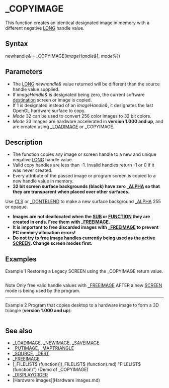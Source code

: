 # _COPYIMAGE

This function creates an identical designated image in memory with a different negative [LONG](LONG.md) handle value.

  

## Syntax

newhandle& = _COPYIMAGE(*imageHandle&*[, *mode%*])
  

## Parameters

* The [LONG](LONG.md) *newhandle&* value returned will be different than the source handle value supplied.
* If *imageHandle&* is designated being zero, the current software [destination](destination.md) screen or image is copied.
* If 1 is designated instead of an *imageHandle&*, it designates the last OpenGL hardware surface to copy.
* *Mode* 32 can be used to convert 256 color images to 32 bit colors.
* *Mode* 33 images are hardware accelerated in **version 1.000 and up**, and are created using [_LOADIMAGE](_LOADIMAGE.md) or _COPYIMAGE.

  

## Description

* The function copies any image or screen handle to a new and unique negative [LONG](LONG.md) handle value.
* Valid copy handles are less than -1. Invalid handles return -1 or 0 if it was never created.
* Every attribute of the passed image or program screen is copied to a new handle value in memory.
* **32 bit screen surface backgrounds (black) have zero [_ALPHA](_ALPHA.md) so that they are transparent when placed over other surfaces.**

Use [CLS](CLS.md) or [_DONTBLEND](_DONTBLEND.md) to make a new surface background [_ALPHA](_ALPHA.md) 255 or opaque.
* **Images are not deallocated when the [SUB](SUB.md) or [FUNCTION](FUNCTION.md) they are created in ends. Free them with [_FREEIMAGE](_FREEIMAGE.md).**
* **It is important to free discarded images with [_FREEIMAGE](_FREEIMAGE.md) to prevent PC memory allocation errors!**
* **Do not try to free image handles currently being used as the active [SCREEN](SCREEN.md). Change screen modes first.**

  

## Examples

Example 1
Restoring a Legacy SCREEN using the _COPYIMAGE return value.

``` [SCREEN](SCREEN.md) 13 [CIRCLE](CIRCLE.md) (160, 100), 100, 40 [DO](DO.md): [SLEEP](SLEEP.md): [LOOP UNTIL](LOOP UNTIL.md) [INKEY$](INKEY$.md) <> ""  'backup screen before changing SCREEN mode oldmode& = _COPYIMAGE(0) 'the 0 value designates the current destination SCREEN  s& = [_NEWIMAGE](_NEWIMAGE.md)(800, 600, 32) [SCREEN](SCREEN.md) s& [LINE](LINE.md) (100, 100)-(500, 500), [_RGB](_RGB.md)(0, 255, 255), BF [DO](DO.md): [SLEEP](SLEEP.md): [LOOP UNTIL](LOOP UNTIL.md) [INKEY$](INKEY$.md) <> ""  [SCREEN](SCREEN.md) oldmode& 'restore original screen [IF](IF.md) s& < -1 [THEN](THEN.md) [_FREEIMAGE](_FREEIMAGE.md) s& [END](END.md)  
```

Note
Only free valid handle values with [_FREEIMAGE](_FREEIMAGE.md) AFTER a new [SCREEN](SCREEN.md) mode is being used by the program.

---

Example 2
Program that copies desktop to a hardware image to form a 3D triangle (**version 1.000 and up**):

``` [SCREEN](SCREEN.md) [_NEWIMAGE](_NEWIMAGE.md)(640, 480, 32) my_hardware_handle = _COPYIMAGE([_SCREENIMAGE](_SCREENIMAGE.md), 33) 'take a screenshot and use it as our texture [_MAPTRIANGLE](_MAPTRIANGLE.md) (0, 0)-(500, 0)-(250, 500), my_hardware_handle [TO](TO.md) _ (-1, 0, -1)-(1, 0, -1)-(0, 5, -10), , [_SMOOTH](_SMOOTH.md) "SMOOTH (function)") [_DISPLAY](_DISPLAY.md) [DO](DO.md): [_LIMIT](_LIMIT.md) 30: [LOOP UNTIL](LOOP UNTIL.md) [INKEY$](INKEY$.md) <> ""  
```

  

## See also

* [_LOADIMAGE](_LOADIMAGE.md), [_NEWIMAGE](_NEWIMAGE.md), [_SAVEIMAGE](_SAVEIMAGE.md)
* [_PUTIMAGE](_PUTIMAGE.md), [_MAPTRIANGLE](_MAPTRIANGLE.md)
* [_SOURCE](_SOURCE.md), [_DEST](_DEST.md)
* [_FREEIMAGE](_FREEIMAGE.md)
* [_FILELIST$ (function)](_FILELIST$ (function).md) "FILELIST$ (function)") (Demo of _COPYIMAGE)
* [_DISPLAYORDER](_DISPLAYORDER.md)
* [Hardware images](Hardware images.md)

  
